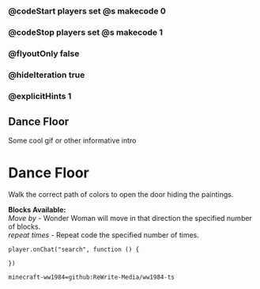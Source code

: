 ### @codeStart players set @s makecode 0
### @codeStop players set @s makecode 1

### @flyoutOnly false
### @hideIteration true 
### @explicitHints 1

## Dance Floor
Some cool gif or other informative intro

# Dance Floor
Walk the correct path of colors to open the door hiding the paintings.

**Blocks Available:**  
*Move <direction> by <number>* - Wonder Woman will move in that direction the specified number of blocks.  
*repeat <number> times* - Repeat code the specified number of times.  

```ghost
player.onChat("search", function () {

})
```
```package
minecraft-ww1984=github:ReWrite-Media/ww1984-ts
```
